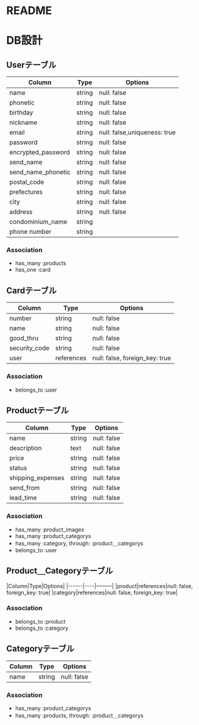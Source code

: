 # README

# DB設計
## Userテーブル
|Column|Type|Options|
|------|----|-------|
|name|string|null: false|
|phonetic|string|null: false|
|birthday|string|null: false|
|nickname|string|null: false|
|email|string|null: false,uniqueness: true |
|password|string|null: false|
|encrypted_password|string|null: false|
|send_name|string|null: false|
|send_name_phonetic|string|null: false|
|postal_code|string|null: false|
|prefectures|string|null: false|
|city|string|null: false|
|address|string|null: false|
|condominium_name|string||
|phone number|string||

### Association
- has_many :products
- has_one :card


## Cardテーブル
|Column|Type|Options|
|------|----|-------|
|number|string|null: false|
|name|string|null: false|
|good_thru|string|null: false|
|security_code|string|null: false|
|user|references|null: false, foreign_key: true|

### Association
- belongs_to :user


## Productテーブル
|Column|Type|Options|
|------|----|-------|
|name|string|null: false|
|description|text|null: false|
|price|string|null: false|
|status|string|null: false|
|shipping_expenses|string|null: false|
|send_from|string|null: false|
|lead_time|string|null: false|

### Association
- has_many :product_images
- has_many :product_categorys
- has_many :category, through: :product＿categorys
- belongs_to :user


## Product＿Categoryテーブル
|Column|Type|Options|
|------|----|———|
|product|references|null: false, foreign_key: true|
|category|references|null: false, foreign_key: true|

### Association
- belongs_to :product
- belongs_to :category


## Categoryテーブル
|Column|Type|Options|
|------|----|-------|
|name|string|null: false|

### Association
- has_many :product_categorys
- has_many :products, through: :product＿categorys